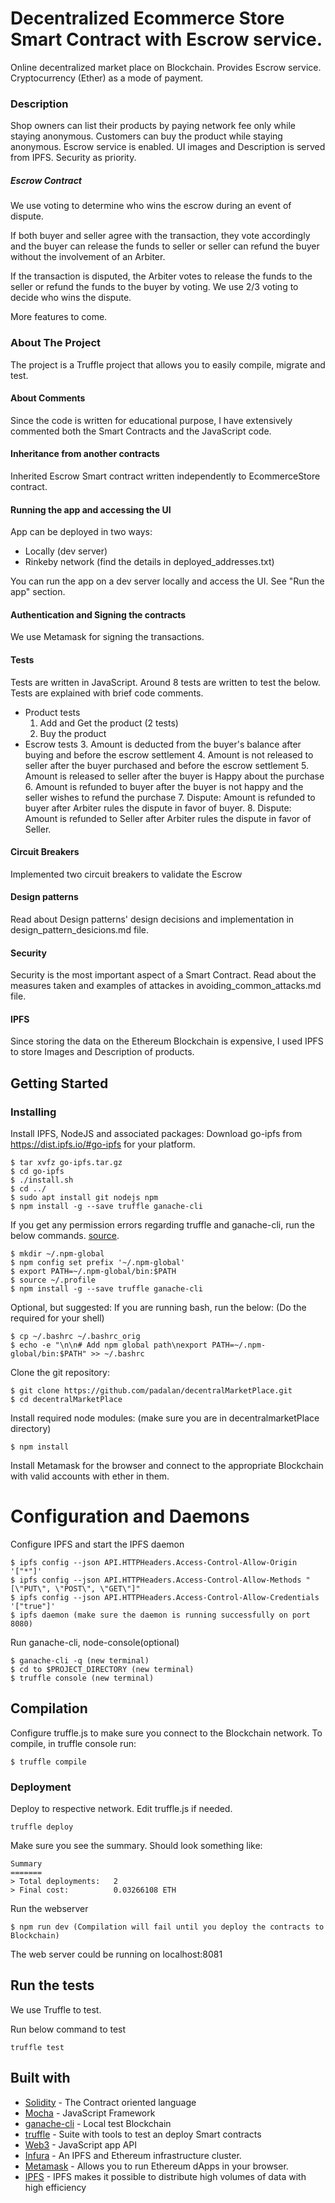 # Decentralized Ecommerce Store Smart Contract with Escrow service.

Online decentralized market place on Blockchain. Provides Escrow service. Cryptocurrency (Ether) as a mode of payment.

### Description
Shop owners can list their products by paying network fee only while staying anonymous. Customers can buy the product while staying anonymous. Escrow service is enabled. UI images and Description is served from IPFS. Security as priority.

##### Escrow Contract
We use voting to determine who wins the escrow during an event of  dispute.

If both buyer and seller agree with the transaction, they vote accordingly
and the buyer can release the funds to seller or seller can refund the buyer without the
involvement of an Arbiter.

If the transaction is disputed, the Arbiter votes to release the funds to the seller or refund the funds to the buyer by voting.
We use 2/3 voting to decide who wins the dispute.

More features to come.

### About The Project
The project is a Truffle project that allows you to easily compile, migrate and test.

#### About Comments
Since the code is written for educational purpose, I have extensively commented both the Smart Contracts and the JavaScript code.

#### Inheritance from another contracts
Inherited Escrow Smart contract written independently to EcommerceStore contract.

#### Running the app and accessing the UI

App can be deployed in two ways:
* Locally (dev server)
* Rinkeby network (find the details in deployed_addresses.txt)

You can run the app on a dev server locally and access the UI.
See "Run the app" section.

#### Authentication and Signing the contracts
We use Metamask for signing the transactions.

#### Tests
Tests are written in JavaScript. Around 8 tests are written to test the below. Tests are explained with brief code comments.
* Product tests
     1. Add and Get the product (2 tests)
     2. Buy the product
* Escrow tests
     3. Amount is deducted from the buyer's balance after buying and before the escrow settlement
     4. Amount is not released to seller after the buyer purchased and before the escrow settlement
     5. Amount is released to seller after the buyer is Happy about the purchase
     6. Amount is refunded to buyer after the buyer is not happy and the seller wishes to refund the purchase
     7. Dispute: Amount is refunded to buyer after Arbiter rules the dispute in favor of buyer.
     8. Dispute: Amount is refunded to Seller after Arbiter rules the dispute in favor of Seller.


#### Circuit Breakers
Implemented two circuit breakers to validate the Escrow

#### Design patterns
Read about Design patterns' design decisions and implementation in design_pattern_desicions.md file.

#### Security
Security is the most important aspect of a Smart Contract. Read about the measures taken and examples of attackes in avoiding_common_attacks.md file.

#### IPFS
Since storing the data on the Ethereum Blockchain is expensive, I used IPFS to store Images and Description of products.


## Getting Started

### Installing


Install IPFS, NodeJS and associated packages:
Download go-ipfs from https://dist.ipfs.io/#go-ipfs for your platform.
```
$ tar xvfz go-ipfs.tar.gz
$ cd go-ipfs
$ ./install.sh
$ cd ../
$ sudo apt install git nodejs npm
$ npm install -g --save truffle ganache-cli

```
If you get any permission errors regarding truffle and ganache-cli, run the below commands. [source](https://docs.npmjs.com/resolving-eacces-permissions-errors-when-installing-packages-globally).

```
$ mkdir ~/.npm-global
$ npm config set prefix '~/.npm-global'
$ export PATH=~/.npm-global/bin:$PATH
$ source ~/.profile
$ npm install -g --save truffle ganache-cli

```
Optional, but suggested: If you are running bash, run the below: (Do the required for your shell)
```
$ cp ~/.bashrc ~/.bashrc_orig
$ echo -e "\n\n# Add npm global path\nexport PATH=~/.npm-global/bin:$PATH" >> ~/.bashrc
```

Clone the git repository:
```
$ git clone https://github.com/padalan/decentralMarketPlace.git
$ cd decentralMarketPlace
```
Install required node modules: (make sure you are in decentralmarketPlace directory)
```
$ npm install
```

Install Metamask for the browser and connect to the appropriate Blockchain with valid accounts with ether in them.

# Configuration and Daemons

Configure IPFS and start the IPFS daemon
```
$ ipfs config --json API.HTTPHeaders.Access-Control-Allow-Origin '["*"]'
$ ipfs config --json API.HTTPHeaders.Access-Control-Allow-Methods "[\"PUT\", \"POST\", \"GET\"]"
$ ipfs config --json API.HTTPHeaders.Access-Control-Allow-Credentials '["true"]'
$ ipfs daemon (make sure the daemon is running successfully on port 8080)
```

Run ganache-cli, node-console(optional)
```
$ ganache-cli -q (new terminal)
$ cd to $PROJECT_DIRECTORY (new terminal)
$ truffle console (new terminal)
```

## Compilation

Configure truffle.js to make sure you connect to the Blockchain network.
To compile, in truffle console run:
```
$ truffle compile
```
### Deployment

Deploy to respective network. Edit truffle.js if needed.
```
truffle deploy
```
 Make sure you see the summary. Should look something like:
 ```
 Summary
=======
> Total deployments:   2
> Final cost:          0.03266108 ETH
```

Run the webserver
```
$ npm run dev (Compilation will fail until you deploy the contracts to Blockchain)
```
The web server could be running on localhost:8081

## Run the tests
We use Truffle to test.

Run below command to test
```
truffle test
```


## Built with
* [Solidity](https://solidity.readthedocs.io/en/v0.4.0/) - The Contract oriented language
* [Mocha](https://github.com/mochajs/mocha) - JavaScript Framework
* [ganache-cli](https://truffleframework.com/ganache) - Local test Blockchain
* [truffle](https://truffleframework.com/) - Suite with tools to test an deploy Smart contracts
* [Web3](https://github.com/ethereum/wiki/wiki/JavaScript-API) - JavaScript app API
* [Infura](https://infura.io/) - An IPFS and Ethereum infrastructure cluster.
* [Metamask](https://metamask.io/) - Allows you to run Ethereum dApps in your browser.
* [IPFS](https://ipfs.io/) - IPFS makes it possible to distribute high volumes of data with high efficiency  

